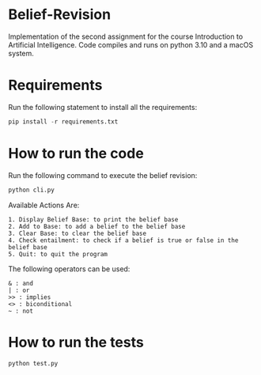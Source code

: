 # Belief-Revision
Implementation of the second assignment for the course Introduction to Artificial Intelligence. Code compiles and runs on python 3.10 and a macOS system. 

# Requirements
Run the following statement to install all the requirements: 

```python
pip install -r requirements.txt
```

# How to run the code
Run the following command to execute the belief revision: 

```python
python cli.py
```

Available Actions Are: 

```
1. Display Belief Base: to print the belief base 
2. Add to Base: to add a belief to the belief base
3. Clear Base: to clear the belief base
4. Check entailment: to check if a belief is true or false in the belief base
5. Quit: to quit the program
```

The following operators can be used: 

```
& : and
| : or
>> : implies
<> : biconditional
~ : not
```

# How to run the tests
```python
python test.py

